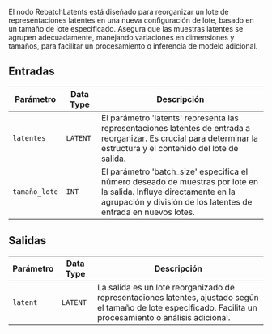 
El nodo RebatchLatents está diseñado para reorganizar un lote de representaciones latentes en una nueva configuración de lote, basado en un tamaño de lote especificado. Asegura que las muestras latentes se agrupen adecuadamente, manejando variaciones en dimensiones y tamaños, para facilitar un procesamiento o inferencia de modelo adicional.

## Entradas

| Parámetro    | Data Type | Descripción |
|--------------|-------------|-------------|
| `latentes`    | `LATENT`    | El parámetro 'latents' representa las representaciones latentes de entrada a reorganizar. Es crucial para determinar la estructura y el contenido del lote de salida. |
| `tamaño_lote` | `INT`      | El parámetro 'batch_size' especifica el número deseado de muestras por lote en la salida. Influye directamente en la agrupación y división de los latentes de entrada en nuevos lotes. |

## Salidas

| Parámetro | Data Type | Descripción |
|-----------|-------------|-------------|
| `latent`  | `LATENT`    | La salida es un lote reorganizado de representaciones latentes, ajustado según el tamaño de lote especificado. Facilita un procesamiento o análisis adicional. |
